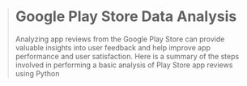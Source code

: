 > # Google Play Store Data Analysis 
> Analyzing app reviews from the Google Play Store can provide valuable insights into user feedback and help improve app performance and user satisfaction. Here is a summary of the steps involved in performing a basic analysis of Play Store app reviews using Python

